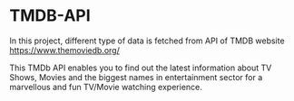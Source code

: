 # TMDB-API
In this project, different type of data is fetched from API of TMDB website https://www.themoviedb.org/

This TMDb API enables you to find out the latest information about TV Shows, Movies and the biggest names in entertainment sector for a marvellous and fun TV/Movie watching experience.
